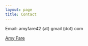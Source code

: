 ```yaml
---
layout: page
title: Contact
---
```


Email: amyfare42 (at) gmail (dot) com

<div class="badge-base LI-profile-badge" data-locale="en_US" data-size="medium" data-theme="light" data-type="VERTICAL" data-vanity="amyfare" data-version="v1"><a class="badge-base__link LI-simple-link" href="https://ca.linkedin.com/in/amyfare?trk=profile-badge">Amy Fare</a></div>
              
<script src="https://platform.linkedin.com/badges/js/profile.js" async defer type="text/javascript"></script>